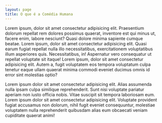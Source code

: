 ```yaml
---
layout: page
title: O que é a Comédia Humana
---
```


Lorem ipsum, dolor sit amet consectetur adipisicing elit. Praesentium dolorum repellat rem dolores possimus quaerat, inventore est qui minus ut, facere enim, labore nesciunt? Quasi dolore minima sapiente cumque beatae.
Lorem ipsum, dolor sit amet consectetur adipisicing elit. Quasi earum fugiat repellat nulla illo necessitatibus, exercitationem voluptatibus illum asperiores quis. Necessitatibus, in! Aspernatur vero consequatur ut repellat voluptate sit itaque!
Lorem ipsum, dolor sit amet consectetur adipisicing elit. Autem a, fugit voluptatem eos tempora voluptatum culpa tenetur eaque ullam quaerat minima commodi eveniet ducimus omnis id error sint molestias optio?

Lorem ipsum dolor sit amet consectetur adipisicing elit. Alias assumenda nulla ipsam culpa similique reprehenderit. Sunt nisi voluptate pariatur aperiam non iusto officia nobis. Vitae suscipit sit tempora laboriosam eum.
Lorem ipsum dolor sit amet consectetur adipisicing elit. Voluptate provident fugiat accusamus non dolorum, nihil fugit eveniet consequuntur, molestiae voluptatem nulla reprehenderit quibusdam alias eum obcaecati veniam cupiditate quaerat animi!